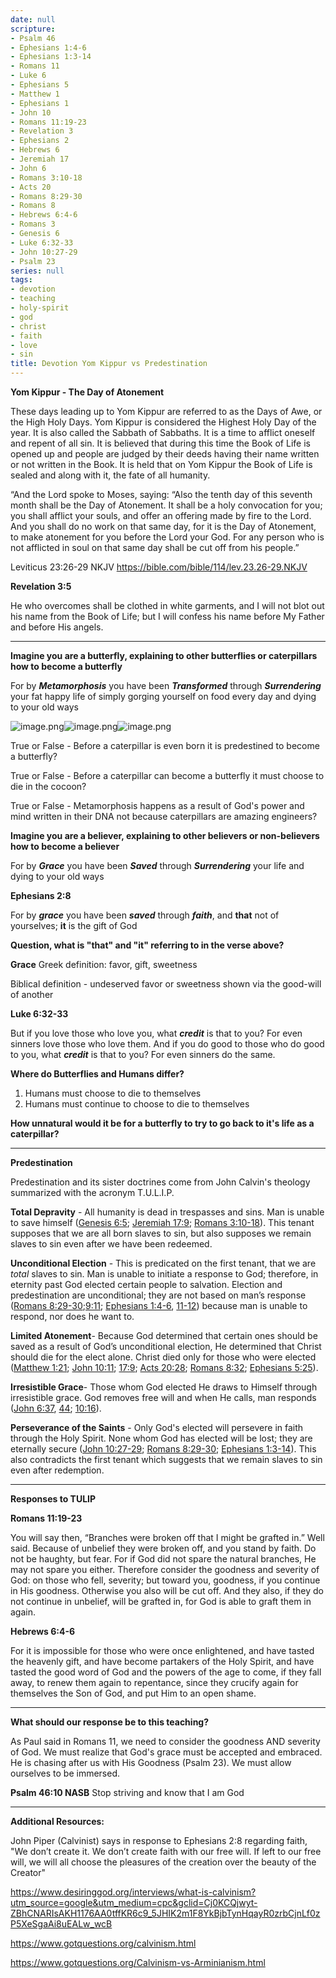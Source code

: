 ```yaml
---
date: null
scripture:
- Psalm 46
- Ephesians 1:4-6
- Ephesians 1:3-14
- Romans 11
- Luke 6
- Ephesians 5
- Matthew 1
- Ephesians 1
- John 10
- Romans 11:19-23
- Revelation 3
- Ephesians 2
- Hebrews 6
- Jeremiah 17
- John 6
- Romans 3:10-18
- Acts 20
- Romans 8:29-30
- Romans 8
- Hebrews 6:4-6
- Romans 3
- Genesis 6
- Luke 6:32-33
- John 10:27-29
- Psalm 23
series: null
tags:
- devotion
- teaching
- holy-spirit
- god
- christ
- faith
- love
- sin
title: Devotion Yom Kippur vs Predestination
---
```



**Yom Kippur - The Day of Atonement**

These days leading up to Yom Kippur are referred to as the Days of Awe, or the High Holy Days. Yom Kippur is considered the Highest Holy Day of the year. It is also called the Sabbath of Sabbaths. It is a time to afflict oneself and repent of all sin. It is believed that during this time the Book of Life is opened up and people are judged by their deeds having their name written or not written in the Book. It is held that on Yom Kippur the Book of Life is sealed and along with it, the fate of all humanity.

“And the Lord spoke to Moses, saying: “Also the tenth day of this seventh month shall be the Day of Atonement. It shall be a holy convocation for you; you shall afflict your souls, and offer an offering made by fire to the Lord. And you shall do no work on that same day, for it is the Day of Atonement, to make atonement for you before the Lord your God. For any person who is not afflicted in soul on that same day shall be cut off from his people.”

‭‭Leviticus‬ ‭23:26-29‬ ‭NKJV‬‬
https://bible.com/bible/114/lev.23.26-29.NKJV

**Revelation 3:5**

He who overcomes shall be clothed in white garments, and I will not blot out his name from the Book of Life; but I will confess his name before My Father and before His angels.

* * *

**Imagine you are a butterfly, explaining to other butterflies or caterpillars how to become a butterfly**

For by ***Metamorphosis*** you have been ***Transformed*** through ***Surrendering*** your fat happy life of simply gorging yourself on food every day and dying to your old ways

![image.png](image-5.png)![image.png](image-6.png)![image.png](image-4.png)

True or False - Before a caterpillar is even born it is predestined to become a butterfly?

True or False - Before a caterpillar can become a butterfly it must choose to die in the cocoon?

True or False - Metamorphosis happens as a result of God's power and mind written in their DNA not because caterpillars are amazing engineers?

**Imagine you are a believer, explaining to other believers or non-believers how to become a believer**

For by ***Grace*** you have been ***Saved*** through ***Surrendering*** your life and dying to your old ways

**Ephesians 2:8**

For by ***grace*** you have been ***saved*** through ***faith***, and **that** not of yourselves; **it** is the gift of God

**Question, what is "that" and "it" referring to in the verse above?**

**Grace**
Greek definition: favor, gift, sweetness

Biblical definition - undeserved favor or sweetness shown via the good-will of another

**Luke 6:32-33**

But if you love those who love you, what ***credit*** is that to you? For even sinners love those who love them. And if you do good to those who do good to you, what ***credit*** is that to you? For even sinners do the same.

**Where do Butterflies and Humans differ?**

1. Humans must choose to die to themselves
2. Humans must continue to choose to die to themselves

**How unnatural would it be for a butterfly to try to go back to it's life as a caterpillar?**

* * *

**Predestination**

Predestination and its sister doctrines come from John Calvin's theology summarized with the acronym T.U.L.I.P.

**Total Depravity** - All humanity is dead in trespasses and sins. Man is unable to save himself ([Genesis 6:5](https://biblia.com/bible/esv/Gen%206.5); [Jeremiah 17:9](https://biblia.com/bible/esv/Jer%2017.9); [Romans 3:10-18](https://biblia.com/bible/esv/Rom%203.10-18)). This tenant supposes that we are all born slaves to sin, but also supposes we remain slaves to sin even after we have been redeemed.

**Unconditional Election** - This is predicated on the first tenant, that we are *total* slaves to sin. Man is unable to initiate a response to God; therefore, in eternity past God elected certain people to salvation. Election and predestination are unconditional; they are not based on man’s response ([Romans 8:29-30](https://biblia.com/bible/esv/Rom%208.29-30);[9:11](https://biblia.com/bible/esv/Romans%209.11); [Ephesians 1:4-6](https://biblia.com/bible/esv/Eph%201.4-6), [11-12](https://biblia.com/bible/esv/Ephesians%201.11-12)) because man is unable to respond, nor does he want to.

**Limited Atonement**- Because God determined that certain ones should be saved as a result of God’s unconditional election, He determined that Christ should die for the elect alone. Christ died only for those who were elected ([Matthew 1:21](https://biblia.com/bible/esv/Matt%201.21); [John 10:11](https://biblia.com/bible/esv/John%2010.11); [17:9](https://biblia.com/bible/esv/John%2017.9); [Acts 20:28](https://biblia.com/bible/esv/Acts%2020.28); [Romans 8:32](https://biblia.com/bible/esv/Rom%208.32); [Ephesians 5:25](https://biblia.com/bible/esv/Eph%205.25)).

**Irresistible Grace**- Those whom God elected He draws to Himself through irresistible grace. God removes free will and when He calls, man responds ([John 6:37](https://biblia.com/bible/esv/John%206.37), [44](https://biblia.com/bible/esv/John%206.44); [10:16](https://biblia.com/bible/esv/John%2010.16)).

**Perseverance of the Saints** - Only God's elected will persevere in faith through the Holy Spirit. None whom God has elected will be lost; they are eternally secure ([John 10:27-29](https://biblia.com/bible/esv/John%2010.27-29); [Romans 8:29-30](https://biblia.com/bible/esv/Rom%208.29-30); [Ephesians 1:3-14](https://biblia.com/bible/esv/Eph%201.3-14)). This also contradicts the first tenant which suggests that we remain slaves to sin even after redemption.

* * *

**Responses to TULIP**

**Romans 11:19-23**

You will say then, “Branches were broken off that I might be grafted in.” Well said. Because of unbelief they were broken off, and you stand by faith. Do not be haughty, but fear. For if God did not spare the natural branches, He may not spare you either. Therefore consider the goodness and severity of God: on those who fell, severity; but toward you, goodness, if you continue in His goodness. Otherwise you also will be cut off. And they also, if they do not continue in unbelief, will be grafted in, for God is able to graft them in again.

**Hebrews 6:4-6**

For it is impossible for those who were once enlightened, and have tasted the heavenly gift, and have become partakers of the Holy Spirit, and have tasted the good word of God and the powers of the age to come, if they fall away, to renew them again to repentance, since they crucify again for themselves the Son of God, and put Him to an open shame.

* * *

**What should our response be to this teaching?**

As Paul said in Romans 11, we need to consider the goodness AND severity of God. We must realize that God's grace must be accepted and embraced. He is chasing after us with His Goodness (Psalm 23). We must allow ourselves to be immersed.

**Psalm 46:10 NASB**
Stop striving and know that I am God

* * *

**Additional Resources:**

John Piper (Calvinist) says in response to Ephesians 2:8 regarding faith, "We don’t create it. We don’t create faith with our free will. If left to our free will, we will all choose the pleasures of the creation over the beauty of the Creator"

https://www.desiringgod.org/interviews/what-is-calvinism?utm_source=google&utm_medium=cpc&gclid=Cj0KCQjwyt-ZBhCNARIsAKH1176AA0tffKR6c9_5JHIK2m1F8YkBjbTynHqayR0zrbCjnLf0zP5XeSgaAi8uEALw_wcB

https://www.gotquestions.org/calvinism.html

https://www.gotquestions.org/Calvinism-vs-Arminianism.html

